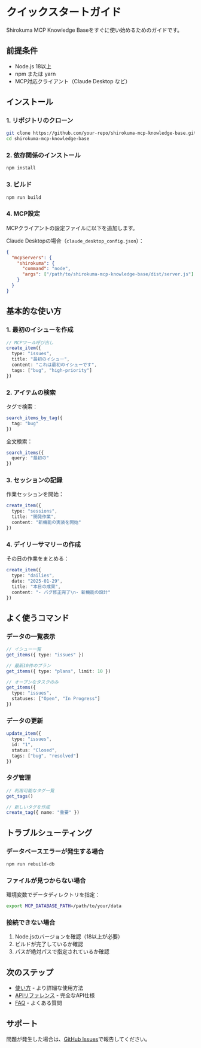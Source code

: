# クイックスタートガイド

Shirokuma MCP Knowledge Baseをすぐに使い始めるためのガイドです。

## 前提条件

- Node.js 18以上
- npm または yarn
- MCP対応クライアント（Claude Desktop など）

## インストール

### 1. リポジトリのクローン

```bash
git clone https://github.com/your-repo/shirokuma-mcp-knowledge-base.git
cd shirokuma-mcp-knowledge-base
```

### 2. 依存関係のインストール

```bash
npm install
```

### 3. ビルド

```bash
npm run build
```

### 4. MCP設定

MCPクライアントの設定ファイルに以下を追加します。

Claude Desktopの場合（`claude_desktop_config.json`）：

```json
{
  "mcpServers": {
    "shirokuma": {
      "command": "node",
      "args": ["/path/to/shirokuma-mcp-knowledge-base/dist/server.js"]
    }
  }
}
```

## 基本的な使い方

### 1. 最初のイシューを作成

```typescript
// MCPツール呼び出し
create_item({
  type: "issues",
  title: "最初のイシュー",
  content: "これは最初のイシューです",
  tags: ["bug", "high-priority"]
})
```

### 2. アイテムの検索

タグで検索：
```typescript
search_items_by_tag({
  tag: "bug"
})
```

全文検索：
```typescript
search_items({
  query: "最初の"
})
```

### 3. セッションの記録

作業セッションを開始：
```typescript
create_item({
  type: "sessions",
  title: "開発作業",
  content: "新機能の実装を開始"
})
```

### 4. デイリーサマリーの作成

その日の作業をまとめる：
```typescript
create_item({
  type: "dailies",
  date: "2025-01-29",
  title: "本日の成果",
  content: "- バグ修正完了\n- 新機能の設計"
})
```

## よく使うコマンド

### データの一覧表示

```typescript
// イシュー一覧
get_items({ type: "issues" })

// 最新10件のプラン
get_items({ type: "plans", limit: 10 })

// オープンなタスクのみ
get_items({ 
  type: "issues", 
  statuses: ["Open", "In Progress"] 
})
```

### データの更新

```typescript
update_item({
  type: "issues",
  id: "1",
  status: "Closed",
  tags: ["bug", "resolved"]
})
```

### タグ管理

```typescript
// 利用可能なタグ一覧
get_tags()

// 新しいタグを作成
create_tag({ name: "重要" })
```

## トラブルシューティング

### データベースエラーが発生する場合

```bash
npm run rebuild-db
```

### ファイルが見つからない場合

環境変数でデータディレクトリを指定：

```bash
export MCP_DATABASE_PATH=/path/to/your/data
```

### 接続できない場合

1. Node.jsのバージョンを確認（18以上が必要）
2. ビルドが完了しているか確認
3. パスが絶対パスで指定されているか確認

## 次のステップ

- [使い方](usage.md) - より詳細な使用方法
- [APIリファレンス](api-reference.md) - 完全なAPI仕様
- [FAQ](faq.md) - よくある質問

## サポート

問題が発生した場合は、[GitHub Issues](https://github.com/your-repo/issues)で報告してください。
